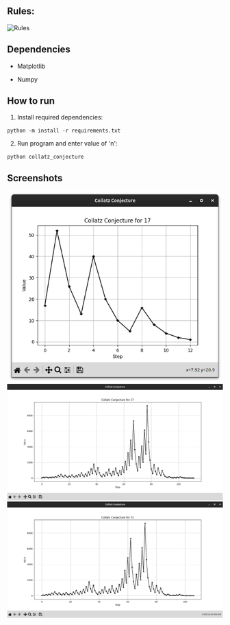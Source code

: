 ## Rules:

![Rules](https://wikimedia.org/api/rest_v1/media/math/render/svg/9b2a03faf9d31a8de0abb3c4a3d318490105da12)

## Dependencies

* Matplotlib

* Numpy

## How to run

1. Install required dependencies:
```
python -m install -r requirements.txt
```
2. Run program and enter value of 'n':
```
python collatz_conjecture
```

## Screenshots

![Graph for number 17](https://raw.githubusercontent.com/madhavchopra99/collatz_conjecture/main/screenshots/17.png)
![Graph for number 27](https://raw.githubusercontent.com/madhavchopra99/collatz_conjecture/main/screenshots/27.png)
![Graph for number 31](https://raw.githubusercontent.com/madhavchopra99/collatz_conjecture/main/screenshots/31.png)
